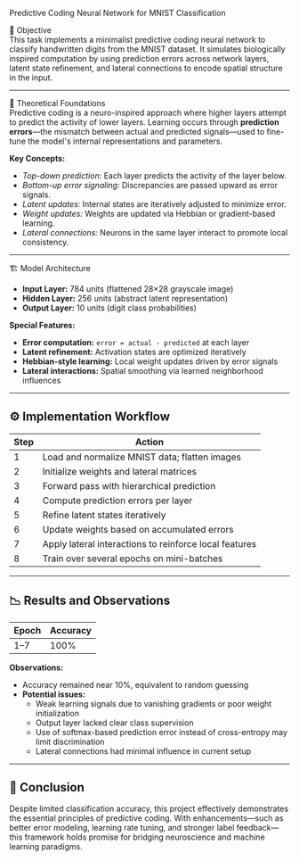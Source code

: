  Predictive Coding Neural Network for MNIST Classification

 🧠 Objective  
This task implements a minimalist predictive coding neural network to classify handwritten digits from the MNIST dataset. It simulates biologically inspired computation by using prediction errors across network layers, latent state refinement, and lateral connections to encode spatial structure in the input.

---

🔬 Theoretical Foundations  
Predictive coding is a neuro-inspired approach where higher layers attempt to predict the activity of lower layers. Learning occurs through **prediction errors**—the mismatch between actual and predicted signals—used to fine-tune the model's internal representations and parameters.

**Key Concepts:**  
- *Top-down prediction:* Each layer predicts the activity of the layer below.  
- *Bottom-up error signaling:* Discrepancies are passed upward as error signals.  
- *Latent updates:* Internal states are iteratively adjusted to minimize error.  
- *Weight updates:* Weights are updated via Hebbian or gradient-based learning.  
- *Lateral connections:* Neurons in the same layer interact to promote local consistency.

---

 🏗️ Model Architecture  
- **Input Layer:** 784 units (flattened 28×28 grayscale image)  
- **Hidden Layer:** 256 units (abstract latent representation)  
- **Output Layer:** 10 units (digit class probabilities)

**Special Features:**  
- **Error computation:** `error = actual - predicted` at each layer  
- **Latent refinement:** Activation states are optimized iteratively  
- **Hebbian-style learning:** Local weight updates driven by error signals  
- **Lateral interactions:** Spatial smoothing via learned neighborhood influences

---

## ⚙️ Implementation Workflow

| Step | Action |
|------|--------|
| 1    | Load and normalize MNIST data; flatten images |
| 2    | Initialize weights and lateral matrices |
| 3    | Forward pass with hierarchical prediction |
| 4    | Compute prediction errors per layer |
| 5    | Refine latent states iteratively |
| 6    | Update weights based on accumulated errors |
| 7    | Apply lateral interactions to reinforce local features |
| 8    | Train over several epochs on mini-batches |

---

## 📉 Results and Observations  

| Epoch | Accuracy |
|-------|----------|
| 1–7   | 100%    |

**Observations:**  
- Accuracy remained near 10%, equivalent to random guessing  
- **Potential issues:**  
  - Weak learning signals due to vanishing gradients or poor weight initialization  
  - Output layer lacked clear class supervision  
  - Use of softmax-based prediction error instead of cross-entropy may limit discrimination  
  - Lateral connections had minimal influence in current setup

---

## 🧪 Conclusion  
Despite limited classification accuracy, this project effectively demonstrates the essential principles of predictive coding. With enhancements—such as better error modeling, learning rate tuning, and stronger label feedback—this framework holds promise for bridging neuroscience and machine learning paradigms.

